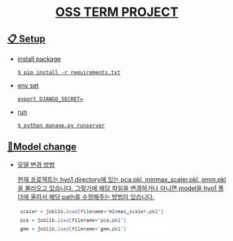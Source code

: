 <h1 align="center">
    <a href="https://github.com/ha4219/term-project"/>
    OSS TERM PROJECT
</h1>

 

## 📋 Setup

- install package

  ```shell
  $ pip install -r requirements.txt
  ```

- env set

  ```shell
  export DJANGO_SECRET=
  ```

- run

  ```shell
  $ python manage.py runserver
  ```

## 🚧Model change

- 모델 변경 방법

  현재 프로젝트는 hyo1 directory에 있는 pca.pkl, minmax_scaler.pkl, gmm.pkl을 불러오고 있습니다. 그렇기에 해당 파일을 변경하거나 아니면 model을 hyo1 폴더에 올려서 해당 path를 수정해주는 방법이 있습니다.

  ![load](https://github.com/ha4219/term-project/blob/main/assets/model_load.png)

